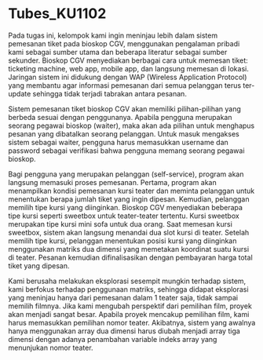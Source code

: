 # Tubes_KU1102

  Pada tugas ini, kelompok kami ingin meninjau lebih dalam sistem pemesanan tiket pada bioskop CGV, menggunakan pengalaman pribadi kami sebagai sumber utama dan beberapa literatur sebagai sumber sekunder. Bioskop CGV menyediakan berbagai cara untuk memesan tiket: ticketing machine, web app, mobile app, dan langsung memesan di lokasi. Jaringan sistem ini didukung dengan WAP (Wireless Application Protocol) yang membantu agar informasi pemesanan dari semua pelanggan terus ter-update sehingga tidak terjadi tabrakan antara pesanan.

  Sistem pemesanan tiket bioskop CGV akan memiliki pilihan-pilihan yang berbeda sesuai dengan penggunanya. Apabila pengguna merupakan seorang pegawai bioskop (waiter), maka akan ada pilihan untuk menghapus pesanan yang dibatalkan seorang pelanggan. Untuk masuk mengakses sistem sebagai waiter, pengguna harus memasukkan username dan password sebagai verifikasi bahwa pengguna memang seorang pegawai bioskop.
  
  Bagi pengguna yang merupakan pelanggan (self-service), program akan langsung memasuki proses pemesanan. Pertama, program akan menampilkan kondisi pemesanan kursi teater dan meminta pelanggan untuk menentukan berapa jumlah tiket yang ingin dipesan. Kemudian, pelanggan memilih tipe kursi yang diinginkan. Bioskop CGV menyediakan beberapa tipe kursi seperti sweetbox untuk teater-teater tertentu. Kursi sweetbox merupakan tipe kursi mini sofa untuk dua orang. Saat memesan kursi sweetbox, sistem akan langsung menandai dua slot kursi di teater. Setelah memilih tipe kursi, pelanggan menentukan posisi kursi yang diinginkan menggunakan matriks dua dimensi yang memetakan koordinat suatu kursi di teater. Pesanan kemudian difinalisasikan dengan pembayaran harga total tiket yang dipesan.
  
  Kami berusaha melakukan eksplorasi sesempit mungkin terhadap sistem, kami berfokus terhadap penggunaan matriks, sehingga didapat eksplorasi yang meninjau hanya dari pemesanan dalam 1 teater saja, tidak sampai memilih filmnya. Jika kami mengubah perspektif dari pemilihan film, proyek akan menjadi sangat besar. Apabila proyek mencakup pemilihan film, kami harus memasukkan pemilihan nomor teater. Akibatnya, sistem yang awalnya hanya menggunakan array dua dimensi harus diubah menjadi array tiga dimensi dengan adanya penambahan variable indeks array yang menunjukan nomor teater.
